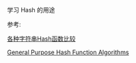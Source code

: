 学习 Hash 的用途

参考:
 
[各种字符串Hash函数比较](https://www.byvoid.com/zhs/blog/string-hash-compare)

[General Purpose Hash Function Algorithms](http://www.partow.net/programming/hashfunctions/)

